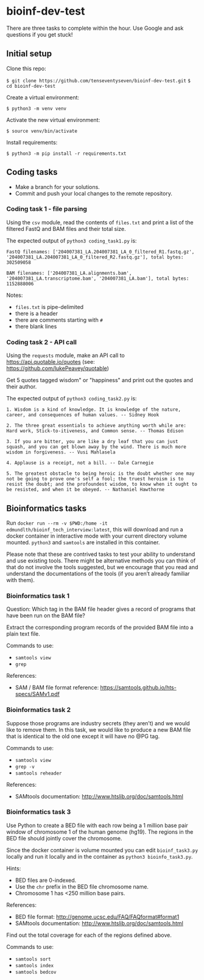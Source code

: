 # bioinf-dev-test

There are three tasks to complete within the hour.  Use Google and ask questions if you get stuck!

## Initial setup

Clone this repo:

`$ git clone https://github.com/tenseventyseven/bioinf-dev-test.git`
`$ cd bioinf-dev-test`

Create a virtual environment:

`$ python3 -m venv venv`

Activate the new virtual environment:

`$ source venv/bin/activate`

Install requirements:

`$ python3 -m pip install -r requirements.txt`

## Coding tasks

- Make a branch for your solutions.
- Commit and push your local changes to the remote repository.

### Coding task 1 - file parsing

Using the `csv` module, read the contents of `files.txt` and print a list of the filtered FastQ and BAM files and their total size.

The expected output of `python3 coding_task1.py` is:

```
FastQ filenames: ['204007381_LA.204007381_LA_0_filtered_R1.fastq.gz', '204007381_LA.204007381_LA_0_filtered_R2.fastq.gz'], total bytes: 302509058

BAM filenames: ['204007381_LA.alignments.bam', '204007381_LA.transcriptome.bam', '204007381_LA.bam'], total bytes: 1152888006

```

Notes:
- `files.txt` is pipe-delimited
- there is a header
- there are comments starting with `#`
- there blank lines

### Coding task 2 - API call

Using the `requests` module, make an API call to https://api.quotable.io/quotes (see: https://github.com/lukePeavey/quotable)

Get 5 quotes tagged wisdom" or "happiness" and print out the quotes and their author.

The expected output of `python3 coding_task2.py` is:

```
1. Wisdom is a kind of knowledge. It is knowledge of the nature, career, and consequences of human values. -- Sidney Hook

2. The three great essentials to achieve anything worth while are: Hard work, Stick-to-itiveness, and Common sense. -- Thomas Edison

3. If you are bitter, you are like a dry leaf that you can just squash, and you can get blown away by the wind. There is much more wisdom in forgiveness. -- Vusi Mahlasela

4. Applause is a receipt, not a bill. -- Dale Carnegie

5. The greatest obstacle to being heroic is the doubt whether one may not be going to prove one's self a fool; the truest heroism is to resist the doubt; and the profoundest wisdom, to know when it ought to be resisted, and when it be obeyed. -- Nathaniel Hawthorne

```

## Bioinformatics tasks

Run `docker run --rm -v $PWD:/home -it edmundlth/bioinf_tech_interview:latest`, this will download and run a docker container in interactive mode with your current directory volume mounted.  `python3` and `samtools` are installed in this container.

Please note that these are contrived tasks to test your ability to understand and use existing tools. There might be alternative methods you can think of that do not involve the tools suggested, but we encourage that you read and understand the documentations of the tools (if you aren’t already familiar with them). 

### Bioinformatics task 1

Question: Which tag in the BAM file header gives a record of programs that have been run on the BAM file? 

Extract the corresponding program records of the provided BAM file into a plain text file. 

Commands to use: 
- `samtools view`
- `grep`

References:
- SAM / BAM file format reference: https://samtools.github.io/hts-specs/SAMv1.pdf

### Bioinformatics task 2

Suppose those programs are industry secrets (they aren’t) and we would like to remove them. 
In this task, we would like to produce a new BAM file that is identical to the old one except it will have no @PG tag. 

Commands to use: 
- `samtools view`
- `grep -v` 
- `samtools reheader`

References:
- SAMtools documentation: http://www.htslib.org/doc/samtools.html


### Bioinformatics task 3

Use Python to create a BED file with each row being a 1 million base pair window of chromosome 1 of the human genome (hg19). The regions in the BED file should jointly cover the chromosome.

Since the docker container is volume mounted you can edit `bioinf_task3.py` locally and run it locally and in the container as `python3 bioinfo_task3.py`.

Hints:
- BED files are 0-indexed. 
- Use the `chr` prefix in the BED file chromosome name. 
- Chromosome 1 has <250 million base pairs. 

References:
- BED file format: http://genome.ucsc.edu/FAQ/FAQformat#format1
- SAMtools documentation: http://www.htslib.org/doc/samtools.html

Find out the total coverage for each of the regions defined above. 

Commands to use: 
- `samtools sort`
- `samtools index`
- `samtools bedcov`

